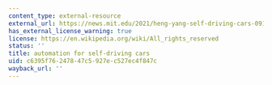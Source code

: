 ```yaml
---
content_type: external-resource
external_url: https://news.mit.edu/2021/heng-yang-self-driving-cars-0916
has_external_license_warning: true
license: https://en.wikipedia.org/wiki/All_rights_reserved
status: ''
title: automation for self-driving cars
uid: c6395f76-2478-47c5-927e-c527ec4f847c
wayback_url: ''
---
```

